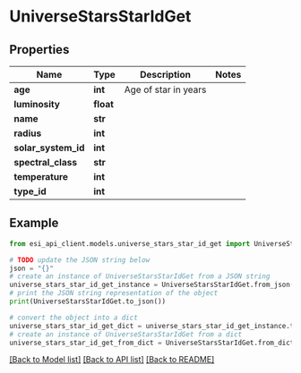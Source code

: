 # UniverseStarsStarIdGet


## Properties

Name | Type | Description | Notes
------------ | ------------- | ------------- | -------------
**age** | **int** | Age of star in years | 
**luminosity** | **float** |  | 
**name** | **str** |  | 
**radius** | **int** |  | 
**solar_system_id** | **int** |  | 
**spectral_class** | **str** |  | 
**temperature** | **int** |  | 
**type_id** | **int** |  | 

## Example

```python
from esi_api_client.models.universe_stars_star_id_get import UniverseStarsStarIdGet

# TODO update the JSON string below
json = "{}"
# create an instance of UniverseStarsStarIdGet from a JSON string
universe_stars_star_id_get_instance = UniverseStarsStarIdGet.from_json(json)
# print the JSON string representation of the object
print(UniverseStarsStarIdGet.to_json())

# convert the object into a dict
universe_stars_star_id_get_dict = universe_stars_star_id_get_instance.to_dict()
# create an instance of UniverseStarsStarIdGet from a dict
universe_stars_star_id_get_from_dict = UniverseStarsStarIdGet.from_dict(universe_stars_star_id_get_dict)
```
[[Back to Model list]](../README.md#documentation-for-models) [[Back to API list]](../README.md#documentation-for-api-endpoints) [[Back to README]](../README.md)


